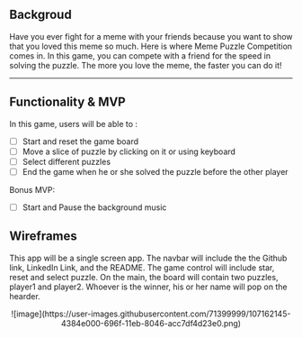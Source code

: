 
## Backgroud
Have you ever fight for a meme with your friends because you want to show that you loved this meme so much. Here is where Meme Puzzle Competition comes in. In this game, you can compete with a friend for the speed in solving the puzzle. The more you love the meme, the faster you can do it!

***

## Functionality & MVP
In this game, users will be able to :
* [ ] Start and reset the game board
* [ ] Move a slice of puzzle by clicking on it or using keyboard
* [ ] Select different puzzles
* [ ] End the game when he or she solved the puzzle before the other player

Bonus MVP:
* [ ] Start and Pause the background music

## Wireframes
This app will be a single screen app. The navbar will include the the Github link, LinkedIn Link, and the README. The game control will include star, reset and select puzzle. On the main, the board will contain two puzzles, player1 and player2. Whoever is the winner, his or her name will pop on the hearder.

<p align="center">
  ![image](https://user-images.githubusercontent.com/71399999/107162145-4384e000-696f-11eb-8046-acc7df4d23e0.png)
</p>
